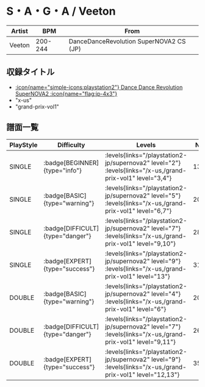 # S・A・G・A / Veeton

|Artist|BPM|From|
|------|---|----|
|Veeton|200-244|DanceDanceRevolution SuperNOVA2 CS (JP)|

## 収録タイトル

- [:icon{name="simple-icons:playstation2"} Dance Dance Revolution SuperNOVA2 :icon{name="flag:jp-4x3"}](/playstation2-jp/supernova2)
- "x-us"
- "grand-prix-vol1"

## 譜面一覧

|PlayStyle|Difficulty|Levels|Notes|Movie|
|---------|----------|------|-----|-----|
|SINGLE| :badge[BEGINNER]{type="info"}| :levels{links="/playstation2-jp/supernova2" level="2"} :levels{links="/x-us,/grand-prix-vol1" level="3,4"}|137/0||
|SINGLE| :badge[BASIC]{type="warning"}| :levels{links="/playstation2-jp/supernova2" level="5"} :levels{links="/x-us,/grand-prix-vol1" level="6,7"}|208/12||
|SINGLE| :badge[DIFFICULT]{type="danger"}| :levels{links="/playstation2-jp/supernova2" level="7"} :levels{links="/x-us,/grand-prix-vol1" level="9,10"}|281/12||
|SINGLE| :badge[EXPERT]{type="success"}| :levels{links="/playstation2-jp/supernova2" level="9"} :levels{links="/x-us,/grand-prix-vol1" level="13"}|317/17||
|DOUBLE| :badge[BASIC]{type="warning"}| :levels{links="/playstation2-jp/supernova2" level="4"} :levels{links="/x-us,/grand-prix-vol1" level="6"}|209/3||
|DOUBLE| :badge[DIFFICULT]{type="danger"}| :levels{links="/playstation2-jp/supernova2" level="7"} :levels{links="/x-us,/grand-prix-vol1" level="9,11"}|263/11||
|DOUBLE| :badge[EXPERT]{type="success"}| :levels{links="/playstation2-jp/supernova2" level="9"} :levels{links="/x-us,/grand-prix-vol1" level="12,13"}|353/5||
